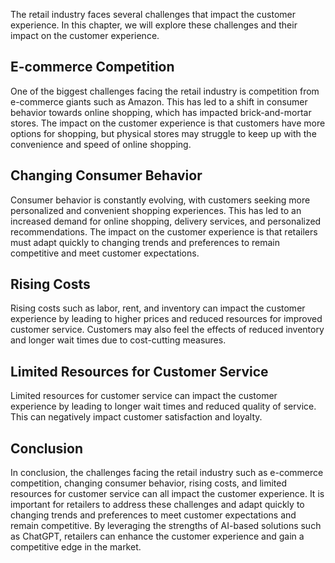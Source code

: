 
The retail industry faces several challenges that impact the customer experience. In this chapter, we will explore these challenges and their impact on the customer experience.

E-commerce Competition
----------------------

One of the biggest challenges facing the retail industry is competition from e-commerce giants such as Amazon. This has led to a shift in consumer behavior towards online shopping, which has impacted brick-and-mortar stores. The impact on the customer experience is that customers have more options for shopping, but physical stores may struggle to keep up with the convenience and speed of online shopping.

Changing Consumer Behavior
--------------------------

Consumer behavior is constantly evolving, with customers seeking more personalized and convenient shopping experiences. This has led to an increased demand for online shopping, delivery services, and personalized recommendations. The impact on the customer experience is that retailers must adapt quickly to changing trends and preferences to remain competitive and meet customer expectations.

Rising Costs
------------

Rising costs such as labor, rent, and inventory can impact the customer experience by leading to higher prices and reduced resources for improved customer service. Customers may also feel the effects of reduced inventory and longer wait times due to cost-cutting measures.

Limited Resources for Customer Service
--------------------------------------

Limited resources for customer service can impact the customer experience by leading to longer wait times and reduced quality of service. This can negatively impact customer satisfaction and loyalty.

Conclusion
----------

In conclusion, the challenges facing the retail industry such as e-commerce competition, changing consumer behavior, rising costs, and limited resources for customer service can all impact the customer experience. It is important for retailers to address these challenges and adapt quickly to changing trends and preferences to meet customer expectations and remain competitive. By leveraging the strengths of AI-based solutions such as ChatGPT, retailers can enhance the customer experience and gain a competitive edge in the market.
